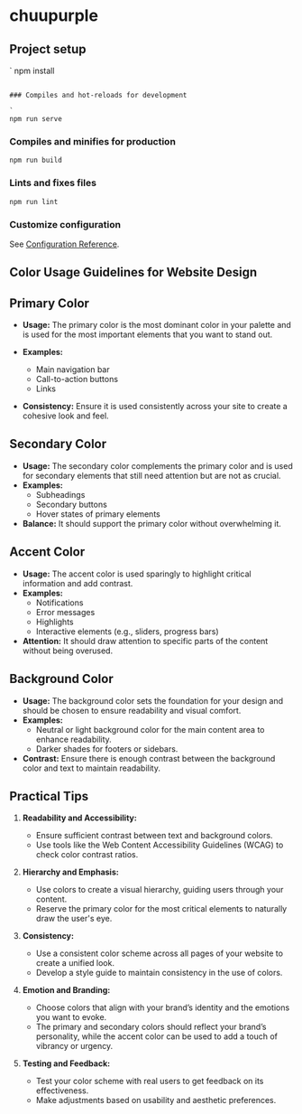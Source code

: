 # chuupurple

## Project setup

`
npm install 
```

### Compiles and hot-reloads for development

`
npm run serve
```

### Compiles and minifies for production

`
npm run build
`

### Lints and fixes files

`
npm run lint
`

### Customize configuration

See [Configuration Reference](https://cli.vuejs.org/config/).

## Color Usage Guidelines for Website Design

## Primary Color

- **Usage:** The primary color is the most dominant color in your palette and is used for the most important elements that you want to stand out.
  
- **Examples:**
  
  - Main navigation bar
  - Call-to-action buttons
  - Links
- **Consistency:** Ensure it is used consistently across your site to create a cohesive look and feel.

## Secondary Color

- **Usage:** The secondary color complements the primary color and is used for secondary elements that still need attention but are not as crucial.
- **Examples:**
  - Subheadings
  - Secondary buttons
  - Hover states of primary elements
- **Balance:** It should support the primary color without overwhelming it.

## Accent Color

- **Usage:** The accent color is used sparingly to highlight critical information and add contrast.
- **Examples:**
  - Notifications
  - Error messages
  - Highlights
  - Interactive elements (e.g., sliders, progress bars)
- **Attention:** It should draw attention to specific parts of the content without being overused.

## Background Color

- **Usage:** The background color sets the foundation for your design and should be chosen to ensure readability and visual comfort.
- **Examples:**
  - Neutral or light background color for the main content area to enhance readability.
  - Darker shades for footers or sidebars.
- **Contrast:** Ensure there is enough contrast between the background color and text to maintain readability.

## Practical Tips

1. **Readability and Accessibility:**
   - Ensure sufficient contrast between text and background colors.
   - Use tools like the Web Content Accessibility Guidelines (WCAG) to check color contrast ratios.

2. **Hierarchy and Emphasis:**
   - Use colors to create a visual hierarchy, guiding users through your content.
   - Reserve the primary color for the most critical elements to naturally draw the user's eye.

3. **Consistency:**
   - Use a consistent color scheme across all pages of your website to create a unified look.
   - Develop a style guide to maintain consistency in the use of colors.

4. **Emotion and Branding:**
   - Choose colors that align with your brand’s identity and the emotions you want to evoke.
   - The primary and secondary colors should reflect your brand’s personality, while the accent color can be used to add a touch of vibrancy or urgency.

5. **Testing and Feedback:**
   - Test your color scheme with real users to get feedback on its effectiveness.
   - Make adjustments based on usability and aesthetic preferences.
